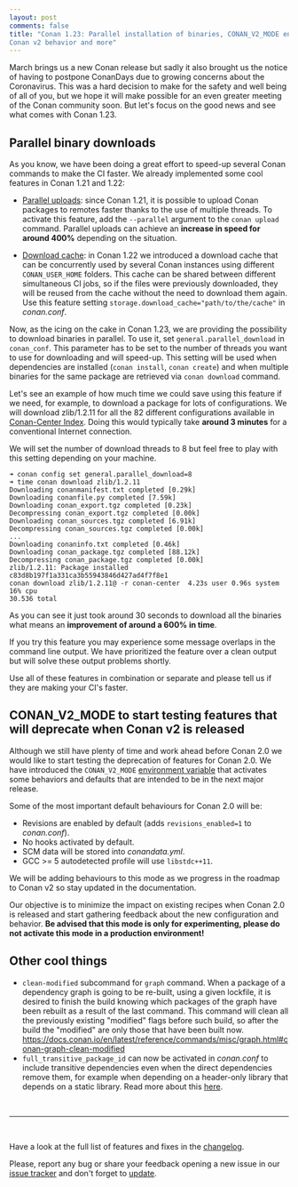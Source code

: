```yaml
---
layout: post 
comments: false 
title: "Conan 1.23: Parallel installation of binaries, CONAN_V2_MODE environment variable to enable
Conan v2 behavior and more"
---
```


March brings us a new Conan release but sadly it also brought us the notice of having to postpone
ConanDays due to growing concerns about the Coronavirus. This was a hard decision to make for the
safety and well being of all of you, but we hope it will make possible for an even greater meeting of
the Conan community soon. But let's focus on the good news and see what comes with Conan 1.23.

## Parallel binary downloads

As you know, we have been doing a great effort to speed-up several Conan commands to make the CI
faster. We already implemented some cool features in Conan 1.21 and 1.22:

 - [Parallel
   uploads](https://docs.conan.io/en/latest/reference/commands/creator/upload.html#conan-upload):
   since Conan 1.21, it is possible to upload Conan packages to remotes faster thanks to the use of
   multiple threads. To activate this feature, add the `--parallel` argument to the `conan upload`
   command. Parallel uploads can achieve an **increase in speed for around 400%** depending on the
   situation. 

 - [Download
   cache](https://docs.conan.io/en/latest/configuration/download_cache.html#download-cache): in Conan
   1.22 we introduced a download cache that can be concurrently used by several Conan instances using
   different `CONAN_USER_HOME` folders. This cache can be shared between different simultaneous CI
   jobs, so if the files were previously downloaded, they will be reused from the cache without the
   need to download them again. Use this feature setting `storage.download_cache="path/to/the/cache"`
   in *conan.conf*.

Now, as the icing on the cake in Conan 1.23, we are providing the possibility to download
binaries in parallel. To use it, set `general.parallel_download` in `conan_conf`. This parameter
has to be set to the number of threads you want to use for downloading and will speed-up. This
setting will be used when dependencies are installed (`conan install`, `conan create`) and when
multiple binaries for the same package are retrieved via `conan download` command.

Let's see an example of how much time we could save using this feature if we need, for example, to
download a package for lots of configurations. We will download zlib/1.2.11 for all the 82 different
configurations available in [Conan-Center Index](https://github.com/conan-io/conan-center-index).
Doing this would typically take **around 3 minutes** for a conventional Internet connection.

We will set the number of download threads to 8 but feel free to play with this setting depending on
your machine.

```
➜ conan config set general.parallel_download=8
➜ time conan download zlib/1.2.11
Downloading conanmanifest.txt completed [0.29k]
Downloading conanfile.py completed [7.59k]
Downloading conan_export.tgz completed [0.23k]
Decompressing conan_export.tgz completed [0.00k]
Downloading conan_sources.tgz completed [6.91k]
Decompressing conan_sources.tgz completed [0.00k]
...
Downloading conaninfo.txt completed [0.46k]
Downloading conan_package.tgz completed [88.12k]
Decompressing conan_package.tgz completed [0.00k]
zlib/1.2.11: Package installed c83d8b197f1a331ca3b55943846d427ad4f7f8e1
conan download zlib/1.2.11@ -r conan-center  4.23s user 0.96s system 16% cpu
30.536 total
```

As you can see it just took around 30 seconds to download all the binaries what means an
**improvement of around a 600% in time**.

If you try this feature you may experience some message overlaps in the command line output. We have
prioritized the feature over a clean output but will solve these output problems shortly.

Use all of these features in combination or separate and please tell us if they are making your CI's
faster.

## CONAN_V2_MODE to start testing features that will deprecate when Conan v2 is released

Although we still have plenty of time and work ahead before Conan 2.0 we would like to start testing
the deprecation of features for Conan 2.0. We have introduced the `CONAN_V2_MODE` [environment
variable](https://docs.conan.io/en/latest/reference/conan_v2_mode.html#conan-v2-mode) that activates
some behaviors and defaults that are intended to be in the next major release.

Some of the most important default behaviours for Conan 2.0 will be:

* Revisions are enabled by default (adds `revisions_enabled=1` to *conan.conf*).
* No hooks activated by default.
* SCM data will be stored into *conandata.yml*.
* GCC >= 5 autodetected profile will use `libstdc++11`.

We will be adding behaviours to this mode as we progress in the roadmap to Conan v2 so stay updated
in the documentation.

Our objective is to minimize the impact on existing recipes when Conan 2.0 is released and start
gathering feedback about the new configuration and behavior. **Be advised that this mode is only for
experimenting, please do not activate this mode in a production environment!** 

## Other cool things

 * `clean-modified` subcommand for `graph` command. When a package of a dependency graph is going
   to be re-built, using a given lockfile, it is desired to finish the build knowing which packages
   of the graph have been rebuilt as a result of the last command. This command will clean
   all the previously existing "modified" flags before such build, so after the build the "modified"
   are only those that have been built now.
   https://docs.conan.io/en/latest/reference/commands/misc/graph.html#conan-graph-clean-modified
 * `full_transitive_package_id` can now be activated in *conan.conf* to include transitive
   dependencies even when the direct dependencies remove them, for example when depending on a
   header-only library that depends on a static library. Read more about this
   [here](https://docs.conan.io/en/latest/creating_packages/define_abi_compatibility.html#enabling-full-transitivity-in-package-id-modes).

<br>

-----------

<br>

Have a look at the full list of features and fixes in the
[changelog](https://docs.conan.io/en/latest/changelog.html).

Please, report any bug or share your feedback opening a new issue in our [issue
tracker](https://github.com/conan-io/conan/issues) and don't forget to
[update](https://conan.io/downloads.html).
